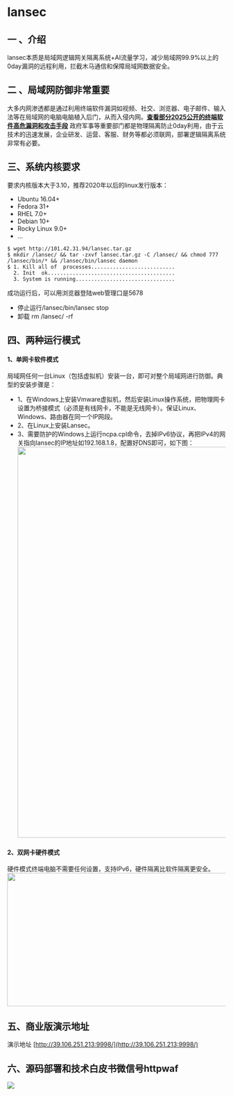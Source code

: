 # lansec

## 一 、介绍
lansec本质是局域网逻辑网关隔离系统+AI流量学习，减少局域网99.9%以上的0day漏洞的远程利用，拦截木马通信和保障局域网数据安全。

## 二 、局域网防御非常重要
大多内网渗透都是通过利用终端软件漏洞如视频、社交、浏览器、电子邮件、输入法等在局域网的电脑电脑植入后门，从而入侵内网。[**查看部分2025公开的终端软件高危漏洞和攻击手段**](./exploit.md)
政府军事等重要部门都是物理隔离防止0day利用，由于云技术的迅速发展，企业研发、运营、客服、财务等都必须联网，部署逻辑隔离系统非常有必要。

## 三、系统内核要求
要求内核版本大于3.10，推荐2020年以后的linux发行版本：
* Ubuntu 16.04+
* Fedora 31+
* RHEL 7.0+
* Debian 10+
* Rocky Linux 9.0+
* ...

```console
$ wget http://101.42.31.94/lansec.tar.gz
$ mkdir /lansec/ && tar -zxvf lansec.tar.gz -C /lansec/ && chmod 777 /lansec/bin/* && /lansec/bin/lansec daemon
$ 1. Kill all of  processes...........................
  2. Init  ok.........................................
  3. System is running................................
```
成功运行后，可以用浏览器登陆web管理口是5678

* 停止运行/lansec/bin/lansec stop
* 卸载 rm /lansec/ -rf
## 四、两种运行模式
#### 1、单网卡软件模式
局域网任何一台Linux（包括虚拟机）安装一台，即可对整个局域网进行防御。典型的安装步骤是：
* 1、在Windows上安装Vmware虚拟机，然后安装Linux操作系统，把物理网卡设置为桥接模式（必须是有线网卡，不能是无线网卡）。保证Linux、Windows、路由器在同一个IP网段。
* 2、在Linux上安装Lansec。
* 3、需要防护的Windows上运行ncpa.cpl命令，去掉IPv6协议，再把IPv4的网关指向lansec的IP地址如192.168.1.8，配置好DNS即可，如下图：
<img height="900" width="820" src="https://github.com/ebpf-security/ebpf-security.github.io/blob/main/img/lan.png"></img></a>
#### 2、双网卡硬件模式
硬件模式终端电脑不需要任何设置，支持IPv6，硬件隔离比软件隔离更安全。
<img height="307" width="512" src="https://github.com/ebpf-security/ebpf-security.github.io/blob/main/img/gateway.png"></img></a>
 	
 	
## 五、商业版演示地址

演示地址 [http://39.106.251.213:9998/](http://39.106.251.213:9998/)

## 六、源码部署和技术白皮书微信号httpwaf

![](https://gitee.com/httpwaf/httpwaf/raw/master/img/wechat.png)
